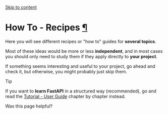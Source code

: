[Skip to content](https://fastapi.tiangolo.com/how-to/#how-to-recipes)

# How To - Recipes [¶](https://fastapi.tiangolo.com/how-to/\#how-to-recipes "Permanent link")

Here you will see different recipes or "how to" guides for **several topics**.

Most of these ideas would be more or less **independent**, and in most cases you should only need to study them if they apply directly to **your project**.

If something seems interesting and useful to your project, go ahead and check it, but otherwise, you might probably just skip them.

Tip

If you want to **learn FastAPI** in a structured way (recommended), go and read the [Tutorial - User Guide](https://fastapi.tiangolo.com/tutorial/) chapter by chapter instead.

Was this page helpful?